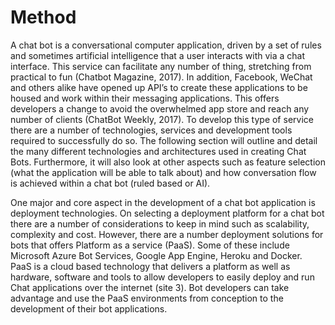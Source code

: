 # Method
A chat bot is a conversational computer application, driven by a set of rules and sometimes artificial intelligence that a user interacts with via a chat interface. This service can facilitate any number of thing, stretching from practical to fun (Chatbot Magazine, 2017). In addition, Facebook, WeChat and others alike have opened up API’s to create these applications to be housed and work within their messaging applications.  This offers developers a change to avoid the overwhelmed app store and reach any number of clients (ChatBot Weekly, 2017). To develop this type of service there are a number of technologies, services and development tools required to successfully do so. The following section will outline and detail the many different technologies and architectures used in creating Chat Bots. Furthermore, it will also look at other aspects such as feature selection (what the application will be able to talk about) and how conversation flow is achieved within a chat bot (ruled based or AI).

One major and core aspect in the development of a chat bot application is deployment technologies. On selecting a deployment platform for a chat bot there are a number of considerations to keep in mind such as scalability, complexity and cost. However, there are a number deployment solutions for bots that offers Platform as a service (PaaS). Some of these include Microsoft Azure Bot Services, Google App Engine, Heroku and Docker. PaaS is a cloud based technology that delivers a platform as well as hardware, software and tools to allow developers to easily deploy and run Chat applications over the internet (site 3). Bot developers can take advantage and use the PaaS environments from conception to the development of their bot applications.


  
